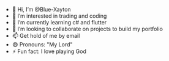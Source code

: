 - 👋 Hi, I’m @Blue-Xayton
- 👀 I’m interested in trading and coding
- 🌱 I’m currently learning c# and flutter
- 💞️ I’m looking to collaborate on projects to build my portfolio
- 📫  Get hold of me by email 
- 😄 Pronouns: "My Lord"
- ⚡ Fun fact: I love playing God

<!---
Blue-Xayton/Blue-Xayton is a ✨ special ✨ repository because its `README.md` (this file) appears on your GitHub profile.
You can click the Preview link to take a look at your changes.
--->
